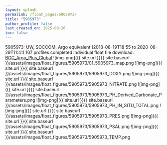 ```yaml
---
layout: splash
permalink: /float_pages/5905973/
title: "5905973"
author_profile: false
last_created_on: 2025-09-26
toc: false
---
```

 
5905973: UW, SOCCOM, Argo equivalent (2018-08-19T18:55 to 2020-08-29T11:41)
107 profiles completed
Individual float file download: [BGC_Argo_Plus_Global](https://ftp.soest.hawaii.edu/bgc_argo_plus/Individual_Floats/outliers_removed/5905973_Sprof_processed.nc)
![img-png]({{ site.url }}{{ site.baseurl }}/assets/images/float_figures/5905973/01_5905973_map.png
![img-png]({{ site.url }}{{ site.baseurl }}/assets/images/float_figures/5905973/5905973_DOXY.png
![img-png]({{ site.url }}{{ site.baseurl }}/assets/images/float_figures/5905973/5905973_NITRATE.png
![img-png]({{ site.url }}{{ site.baseurl }}/assets/images/float_figures/5905973/5905973_PH_Derived_Carbonate_Parameters.png
![img-png]({{ site.url }}{{ site.baseurl }}/assets/images/float_figures/5905973/5905973_PH_IN_SITU_TOTAL.png
![img-png]({{ site.url }}{{ site.baseurl }}/assets/images/float_figures/5905973/5905973_PRES.png
![img-png]({{ site.url }}{{ site.baseurl }}/assets/images/float_figures/5905973/5905973_PSAL.png
![img-png]({{ site.url }}{{ site.baseurl }}/assets/images/float_figures/5905973/5905973_TEMP.png
